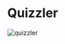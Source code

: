 


# Quizzler

![quizzler](https://user-images.githubusercontent.com/54541528/129407484-73358aaf-ad3d-4d8b-9ccc-bf76f2bf6d7c.gif)







